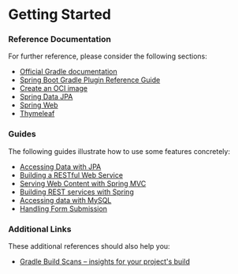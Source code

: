 # Getting Started

### Reference Documentation

For further reference, please consider the following sections:

* [Official Gradle documentation](https://docs.gradle.org)
* [Spring Boot Gradle Plugin Reference Guide](https://docs.spring.io/spring-boot/docs/2.6.9/gradle-plugin/reference/html/)
* [Create an OCI image](https://docs.spring.io/spring-boot/docs/2.6.9/gradle-plugin/reference/html/#build-image)
* [Spring Data JPA](https://docs.spring.io/spring-boot/docs/2.6.9/reference/htmlsingle/#data.sql.jpa-and-spring-data)
* [Spring Web](https://docs.spring.io/spring-boot/docs/2.6.9/reference/htmlsingle/#web)
* [Thymeleaf](https://docs.spring.io/spring-boot/docs/2.6.9/reference/htmlsingle/#web.servlet.spring-mvc.template-engines)

### Guides

The following guides illustrate how to use some features concretely:

* [Accessing Data with JPA](https://spring.io/guides/gs/accessing-data-jpa/)
* [Building a RESTful Web Service](https://spring.io/guides/gs/rest-service/)
* [Serving Web Content with Spring MVC](https://spring.io/guides/gs/serving-web-content/)
* [Building REST services with Spring](https://spring.io/guides/tutorials/rest/)
* [Accessing data with MySQL](https://spring.io/guides/gs/accessing-data-mysql/)
* [Handling Form Submission](https://spring.io/guides/gs/handling-form-submission/)

### Additional Links

These additional references should also help you:

* [Gradle Build Scans – insights for your project's build](https://scans.gradle.com#gradle)

